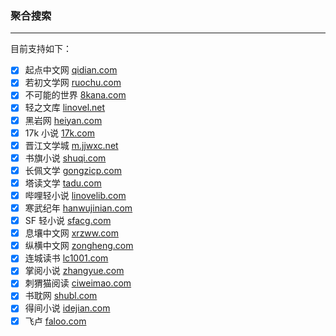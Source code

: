 ### 聚合搜索

---

目前支持如下：

- [x] 起点中文网 [qidian.com](https://qidian.com)
- [x] 若初文学网 [ruochu.com](https://ruochu.com)
- [x] 不可能的世界 [8kana.com](https://8kana.com)
- [x] 轻之文库 [linovel.net](https://linovel.net)
- [x] 黑岩网 [heiyan.com](https://heiyan.com)
- [x] 17k 小说 [17k.com](https://17k.com)
- [x] 晋江文学城 [m.jjwxc.net](https://m.jjwxc.net)
- [x] 书旗小说 [shuqi.com](https://shuqi.com)
- [x] 长佩文学 [gongzicp.com](https://gongzicp.com)
- [x] 塔读文学 [tadu.com](https://tadu.com)
- [x] 哔哩轻小说 [linovelib.com](https://linovelib.com)
- [x] 寒武纪年 [hanwujinian.com](https://www.hanwujinian.com/)
- [x] SF 轻小说 [sfacg.com](https://book.sfacg.com)
- [x] 息壤中文网 [xrzww.com](https://xrzww.com)
- [x] 纵横中文网 [zongheng.com](https://zongheng.com)
- [x] 连城读书 [lc1001.com](http://m.lc1001.com/)
- [x] 掌阅小说 [zhangyue.com](https://m.zhangyue.com)
- [x] 刺猬猫阅读 [ciweimao.com](https://www.ciweimao.com)
- [x] 书耽网 [shubl.com](https://www.shubl.com)
- [x] 得间小说 [idejian.com](https://www.idejian.com)
- [x] 飞卢 [faloo.com](https://faloo.com)
